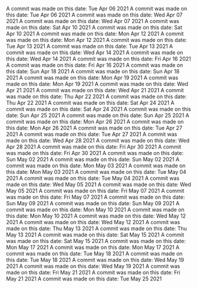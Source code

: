 A commit was made on this date: Tue Apr 06 2021
A commit was made on this date: Tue Apr 06 2021
A commit was made on this date: Wed Apr 07 2021
A commit was made on this date: Wed Apr 07 2021
A commit was made on this date: Sat Apr 10 2021
A commit was made on this date: Sat Apr 10 2021
A commit was made on this date: Mon Apr 12 2021
A commit was made on this date: Mon Apr 12 2021
A commit was made on this date: Tue Apr 13 2021
A commit was made on this date: Tue Apr 13 2021
A commit was made on this date: Wed Apr 14 2021
A commit was made on this date: Wed Apr 14 2021
A commit was made on this date: Fri Apr 16 2021
A commit was made on this date: Fri Apr 16 2021
A commit was made on this date: Sun Apr 18 2021
A commit was made on this date: Sun Apr 18 2021
A commit was made on this date: Mon Apr 19 2021
A commit was made on this date: Mon Apr 19 2021
A commit was made on this date: Wed Apr 21 2021
A commit was made on this date: Wed Apr 21 2021
A commit was made on this date: Thu Apr 22 2021
A commit was made on this date: Thu Apr 22 2021
A commit was made on this date: Sat Apr 24 2021
A commit was made on this date: Sat Apr 24 2021
A commit was made on this date: Sun Apr 25 2021
A commit was made on this date: Sun Apr 25 2021
A commit was made on this date: Mon Apr 26 2021
A commit was made on this date: Mon Apr 26 2021
A commit was made on this date: Tue Apr 27 2021
A commit was made on this date: Tue Apr 27 2021
A commit was made on this date: Wed Apr 28 2021
A commit was made on this date: Wed Apr 28 2021
A commit was made on this date: Fri Apr 30 2021
A commit was made on this date: Fri Apr 30 2021
A commit was made on this date: Sun May 02 2021
A commit was made on this date: Sun May 02 2021
A commit was made on this date: Mon May 03 2021
A commit was made on this date: Mon May 03 2021
A commit was made on this date: Tue May 04 2021
A commit was made on this date: Tue May 04 2021
A commit was made on this date: Wed May 05 2021
A commit was made on this date: Wed May 05 2021
A commit was made on this date: Fri May 07 2021
A commit was made on this date: Fri May 07 2021
A commit was made on this date: Sun May 09 2021
A commit was made on this date: Sun May 09 2021
A commit was made on this date: Mon May 10 2021
A commit was made on this date: Mon May 10 2021
A commit was made on this date: Wed May 12 2021
A commit was made on this date: Wed May 12 2021
A commit was made on this date: Thu May 13 2021
A commit was made on this date: Thu May 13 2021
A commit was made on this date: Sat May 15 2021
A commit was made on this date: Sat May 15 2021
A commit was made on this date: Mon May 17 2021
A commit was made on this date: Mon May 17 2021
A commit was made on this date: Tue May 18 2021
A commit was made on this date: Tue May 18 2021
A commit was made on this date: Wed May 19 2021
A commit was made on this date: Wed May 19 2021
A commit was made on this date: Fri May 21 2021
A commit was made on this date: Fri May 21 2021
A commit was made on this date: Tue May 25 2021
